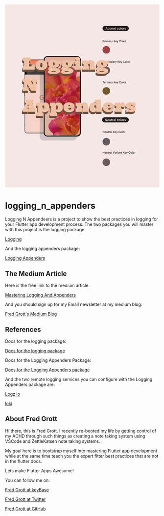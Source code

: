 ![logging n appenders](./media/logging-n-appenders.png)

# logging_n_appenders

Logging N Appendeers is a project to show the best practices in logging for your Flutter app development process. The two packages you will master with this project is the logging package:

[Logging](https://pub.dev/packages/logging)


And the logging appenders package:


[Logging Appenders](https://pub.dev/packages/logging_appenders)


## The Medium Article

Here is the free link to the medium article:


[Mastering Logging And Appenders](https://fredgrott.medium.com/mastering-logging-and-appenders-5305e4bb950a?sk=b9f41b4488b169f698d74336330554ce)

And you should sign up for my Email newsletter at my medium blog:

[Fred Grott's Medium Blog](https://fredgrott.medium.com)


## References

Docs for the logging package:

[Docs for the logging package](https://pub.dev/packages/logging)

Docs for the Logging Appenders Package:

[Docs for the Logging Appenders package](https://pub.dev/packages/logging_appenders)

And the two remote logging services you can configure with the Logging Appenders package are:

[Logz io](https://logz.io/)

[loki](https://grafana.com/oss/loki/)


## About Fred Grott

Hi there, this is Fred Grott. I recently re-booted my life by getting control of my ADHD through such things as creating a note taking system using VSCode and ZettleKatsen note taking systems. 

My goal here is to bootstrap myself into mastering Flutter app development while at the same time teach you the expert fltter best practices that are not in the flutter docs.

Lets make Flutter Apps Awesome!

You can follow me on:

[Fred Grott at keyBase](https://keybase.io/fredgrott)


[Fred Grott at Twitter](https://twitter.com/fredgrott)


[Fred Grott at GitHub](https://github.com/fredgrott)


